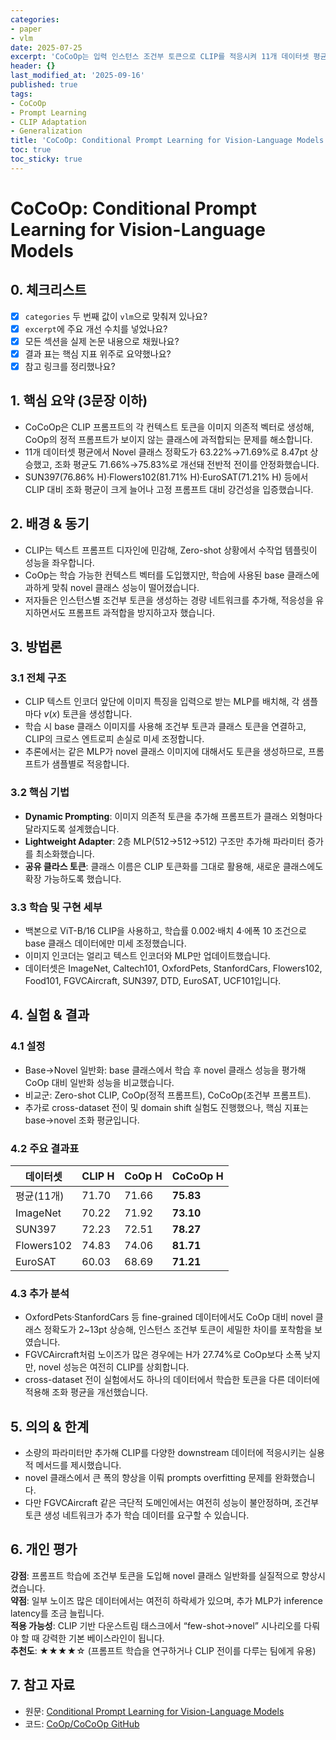 ```yaml
---
categories:
- paper
- vlm
date: 2025-07-25
excerpt: 'CoCoOp는 입력 인스턴스 조건부 토큰으로 CLIP를 적응시켜 11개 데이터셋 평균에서 Novel 클래스 정확도를 63.22%→71.69%로 끌어올리고, SUN397·Flowers102 등에서도 조화 평균을 크게 개선합니다.'
header: {}
last_modified_at: '2025-09-16'
published: true
tags:
- CoCoOp
- Prompt Learning
- CLIP Adaptation
- Generalization
title: 'CoCoOp: Conditional Prompt Learning for Vision-Language Models'
toc: true
toc_sticky: true
---
```

# CoCoOp: Conditional Prompt Learning for Vision-Language Models

## 0. 체크리스트
- [x] `categories` 두 번째 값이 `vlm`으로 맞춰져 있나요?
- [x] `excerpt`에 주요 개선 수치를 넣었나요?
- [x] 모든 섹션을 실제 논문 내용으로 채웠나요?
- [x] 결과 표는 핵심 지표 위주로 요약했나요?
- [x] 참고 링크를 정리했나요?

## 1. 핵심 요약 (3문장 이하)
- CoCoOp은 CLIP 프롬프트의 각 컨텍스트 토큰을 이미지 의존적 벡터로 생성해, CoOp의 정적 프롬프트가 보이지 않는 클래스에 과적합되는 문제를 해소합니다.
- 11개 데이터셋 평균에서 Novel 클래스 정확도가 63.22%→71.69%로 8.47pt 상승했고, 조화 평균도 71.66%→75.83%로 개선돼 전반적 전이를 안정화했습니다.
- SUN397(76.86% H)·Flowers102(81.71% H)·EuroSAT(71.21% H) 등에서 CLIP 대비 조화 평균이 크게 늘어나 고정 프롬프트 대비 강건성을 입증했습니다.

## 2. 배경 & 동기
- CLIP는 텍스트 프롬프트 디자인에 민감해, Zero-shot 상황에서 수작업 템플릿이 성능을 좌우합니다.
- CoOp는 학습 가능한 컨텍스트 벡터를 도입했지만, 학습에 사용된 base 클래스에 과하게 맞춰 novel 클래스 성능이 떨어졌습니다.
- 저자들은 인스턴스별 조건부 토큰을 생성하는 경량 네트워크를 추가해, 적응성을 유지하면서도 프롬프트 과적합을 방지하고자 했습니다.

## 3. 방법론
### 3.1 전체 구조
- CLIP 텍스트 인코더 앞단에 이미지 특징을 입력으로 받는 MLP를 배치해, 각 샘플마다 $v(x)$ 토큰을 생성합니다.
- 학습 시 base 클래스 이미지를 사용해 조건부 토큰과 클래스 토큰을 연결하고, CLIP의 크로스 엔트로피 손실로 미세 조정합니다.
- 추론에서는 같은 MLP가 novel 클래스 이미지에 대해서도 토큰을 생성하므로, 프롬프트가 샘플별로 적응합니다.

### 3.2 핵심 기법
- **Dynamic Prompting**: 이미지 의존적 토큰을 추가해 프롬프트가 클래스 외형마다 달라지도록 설계했습니다.
- **Lightweight Adapter**: 2층 MLP(512→512→512) 구조만 추가해 파라미터 증가를 최소화했습니다.
- **공유 클라스 토큰**: 클래스 이름은 CLIP 토큰화를 그대로 활용해, 새로운 클래스에도 확장 가능하도록 했습니다.

### 3.3 학습 및 구현 세부
- 백본으로 ViT-B/16 CLIP을 사용하고, 학습률 0.002·배치 4·에폭 10 조건으로 base 클래스 데이터에만 미세 조정했습니다.
- 이미지 인코더는 얼리고 텍스트 인코더와 MLP만 업데이트했습니다.
- 데이터셋은 ImageNet, Caltech101, OxfordPets, StanfordCars, Flowers102, Food101, FGVCAircraft, SUN397, DTD, EuroSAT, UCF101입니다.

## 4. 실험 & 결과
### 4.1 설정
- Base→Novel 일반화: base 클래스에서 학습 후 novel 클래스 성능을 평가해 CoOp 대비 일반화 성능을 비교했습니다.
- 비교군: Zero-shot CLIP, CoOp(정적 프롬프트), CoCoOp(조건부 프롬프트).
- 추가로 cross-dataset 전이 및 domain shift 실험도 진행했으나, 핵심 지표는 base→novel 조화 평균입니다.

### 4.2 주요 결과표
| 데이터셋 | CLIP H | CoOp H | **CoCoOp H** |
| --- | --- | --- | --- |
| 평균(11개) | 71.70 | 71.66 | **75.83** |
| ImageNet | 70.22 | 71.92 | **73.10** |
| SUN397 | 72.23 | 72.51 | **78.27** |
| Flowers102 | 74.83 | 74.06 | **81.71** |
| EuroSAT | 60.03 | 68.69 | **71.21** |

### 4.3 추가 분석
- OxfordPets·StanfordCars 등 fine-grained 데이터에서도 CoOp 대비 novel 클래스 정확도가 2~13pt 상승해, 인스턴스 조건부 토큰이 세밀한 차이를 포착함을 보였습니다.
- FGVCAircraft처럼 노이즈가 많은 경우에는 H가 27.74%로 CoOp보다 소폭 낮지만, novel 성능은 여전히 CLIP를 상회합니다.
- cross-dataset 전이 실험에서도 하나의 데이터에서 학습한 토큰을 다른 데이터에 적용해 조화 평균을 개선했습니다.

## 5. 의의 & 한계
- 소량의 파라미터만 추가해 CLIP를 다양한 downstream 데이터에 적응시키는 실용적 메서드를 제시했습니다.
- novel 클래스에서 큰 폭의 향상을 이뤄 prompts overfitting 문제를 완화했습니다.
- 다만 FGVCAircraft 같은 극단적 도메인에서는 여전히 성능이 불안정하며, 조건부 토큰 생성 네트워크가 추가 학습 데이터를 요구할 수 있습니다.

## 6. 개인 평가
**강점**: 프롬프트 학습에 조건부 토큰을 도입해 novel 클래스 일반화를 실질적으로 향상시켰습니다.  
**약점**: 일부 노이즈 많은 데이터에서는 여전히 하락세가 있으며, 추가 MLP가 inference latency를 조금 늘립니다.  
**적용 가능성**: CLIP 기반 다운스트림 태스크에서 “few-shot→novel” 시나리오를 다뤄야 할 때 강력한 기본 베이스라인이 됩니다.  
**추천도**: ★★★★☆ (프롬프트 학습을 연구하거나 CLIP 전이를 다루는 팀에게 유용)

## 7. 참고 자료
- 원문: [Conditional Prompt Learning for Vision-Language Models](https://arxiv.org/abs/2203.05557)
- 코드: [CoOp/CoCoOp GitHub](https://github.com/KaiyangZhou/CoOp)
